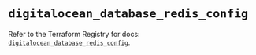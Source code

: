 # `digitalocean_database_redis_config`

Refer to the Terraform Registry for docs: [`digitalocean_database_redis_config`](https://registry.terraform.io/providers/digitalocean/digitalocean/2.63.0/docs/resources/database_redis_config).
